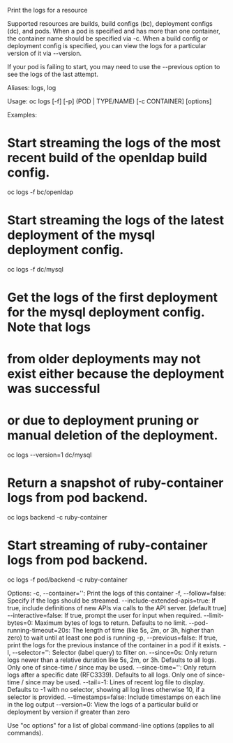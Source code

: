 Print the logs for a resource 

Supported resources are builds, build configs (bc), deployment configs (dc), and pods. When a pod is specified and has more than one container, the container name should be specified via -c. When a build config or deployment config is specified, you can view the logs for a particular version of it via --version. 

If your pod is failing to start, you may need to use the --previous option to see the logs of the last attempt.

Aliases:
logs, log

Usage:
  oc logs [-f] [-p] (POD | TYPE/NAME) [-c CONTAINER] [options]

Examples:
  # Start streaming the logs of the most recent build of the openldap build config.
  oc logs -f bc/openldap
  
  # Start streaming the logs of the latest deployment of the mysql deployment config.
  oc logs -f dc/mysql
  
  # Get the logs of the first deployment for the mysql deployment config. Note that logs
  # from older deployments may not exist either because the deployment was successful
  # or due to deployment pruning or manual deletion of the deployment.
  oc logs --version=1 dc/mysql
  
  # Return a snapshot of ruby-container logs from pod backend.
  oc logs backend -c ruby-container
  
  # Start streaming of ruby-container logs from pod backend.
  oc logs -f pod/backend -c ruby-container

Options:
  -c, --container='': Print the logs of this container
  -f, --follow=false: Specify if the logs should be streamed.
      --include-extended-apis=true: If true, include definitions of new APIs via calls to the API server. [default true]
      --interactive=false: If true, prompt the user for input when required.
      --limit-bytes=0: Maximum bytes of logs to return. Defaults to no limit.
      --pod-running-timeout=20s: The length of time (like 5s, 2m, or 3h, higher than zero) to wait until at least one pod is running
  -p, --previous=false: If true, print the logs for the previous instance of the container in a pod if it exists.
  -l, --selector='': Selector (label query) to filter on.
      --since=0s: Only return logs newer than a relative duration like 5s, 2m, or 3h. Defaults to all logs. Only one of since-time / since may be used.
      --since-time='': Only return logs after a specific date (RFC3339). Defaults to all logs. Only one of since-time / since may be used.
      --tail=-1: Lines of recent log file to display. Defaults to -1 with no selector, showing all log lines otherwise 10, if a selector is provided.
      --timestamps=false: Include timestamps on each line in the log output
      --version=0: View the logs of a particular build or deployment by version if greater than zero

Use "oc options" for a list of global command-line options (applies to all commands).
